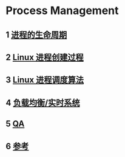 # Process Management

## 1 [进程的生命周期](note_1.md)

## 2 [Linux 进程创建过程](note_2.md)

## 3 [Linux 进程调度算法](note_3.md)

## 4 [负载均衡/实时系统](note_4.md)

## 5 [QA](qa.md)

## 6 [参考](relate.md)